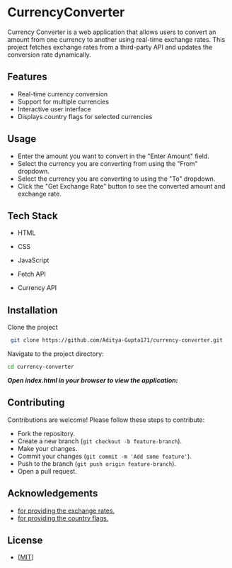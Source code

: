 
# CurrencyConverter

Currency Converter is a web application that allows users to convert an amount from one currency to another using real-time exchange rates. This project fetches exchange rates from a third-party API and updates the conversion rate dynamically.

## Features

- Real-time currency conversion
- Support for multiple currencies
- Interactive user interface
- Displays country flags for selected currencies
## Usage

- Enter the amount you want to convert in the "Enter Amount" field.
- Select the currency you are converting from using the "From" dropdown.
- Select the currency you are converting to using the "To" dropdown.
- Click the "Get Exchange Rate" button to see the converted amount and exchange rate.


## Tech Stack
- HTML

- CSS

- JavaScript

- Fetch API

- Currency API


## Installation


Clone the project

```bash
 git clone https://github.com/Aditya-Gupta171/currency-converter.git

```

Navigate to the project directory:
```bash
cd currency-converter
```

***Open index.html in your browser to view the application:***



## Contributing

Contributions are welcome! Please follow these steps to contribute:

- Fork the repository.
- Create a new branch (`git checkout -b feature-branch`).
- Make your changes.
- Commit your changes (`git commit -m 'Add some feature'`).
- Push to the branch (`git push origin feature-branch`).
- Open a pull request.

## Acknowledgements

 - [for providing the exchange rates.](https://currencyapi.com/)
 - [for providing the country flags.](https://flagsapi.com/)



## License

- [[MIT](https://choosealicense.com/licenses/mit/)]

